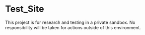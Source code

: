 # Test_Site

This project is for research and testing in a private sandbox. No responsibility will be taken for actions outside of this environment. 
